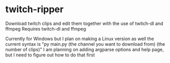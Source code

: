 # twitch-ripper
Download twitch clips and edit them together with the use of twitch-dl and ffmpeg
Requires twitch-dl and ffmpeg

Currently for Windows but I plan on making a Linux version as well
the current syntax is "py main.py (the channel you want to download from) (the number of clips)"
I am planning on adding argparse options and help page, but I need to figure out how to do that first
